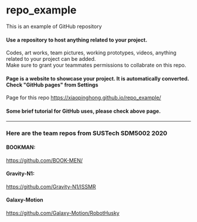 # repo_example

This is an example of GitHub repository  
#### Use a repository to host anything related to your project.
Codes, art works, team pictures, working prototypes, videos, anything related to your project can be added.  
Make sure to grant your teammates permissions to collabrate on this repo.

#### Page is a website to showcase your project. It is automatically converted. Check "GitHub pages" from Settings
Page for this repo https://xiaopinghong.github.io/repo_example/  

#### Some brief tutorial for GitHub uses, please check above page.
------
### Here are the team repos from SUSTech SDM5002 2020
#### BOOKMAN:  
https://github.com/BOOK-MEN/
#### Gravity-N1:  
https://github.com/Gravity-N1/ISSMR
#### Galaxy-Motion
https://github.com/Galaxy-Motion/RobotHusky

